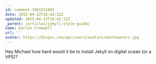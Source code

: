 ```yaml
---
id: comment-1981551893
date: 2015-04-22T16:42:22Z
updated: 2015-04-22T16:42:22Z
_parent: /articles/jekyll-style-guide/
name: Karlon Cromwell
url: ''
avatar: https://disqus.com/api/users/avatars/dantewaters.jpg
---
```


Hey Michael how hard would it be to install Jekyll on digital ocean (or a VPS)?
